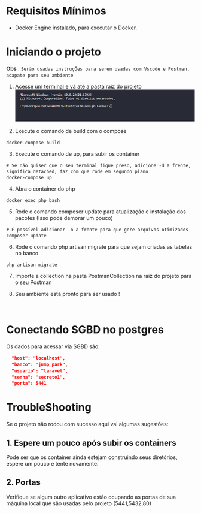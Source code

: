 # Requisitos Mínimos

- Docker Engine instalado, para executar o Docker.

# Iniciando o projeto

**Obs** : `Serão usadas instruçÕes para serem usadas com Vscode e Postman, adapate para seu ambiente`

1. Acesse um terminal e vá até a pasta raíz do projeto 
![Console](readme_imgs/console.png)

2. Execute o comando de build com o compose 

```shell
docker-compose build
```

3. Execute o comando de up, para subir os container 

```shell
# Se não quiser que o seu terminal fique preso, adicione -d a frente, significa detached, faz com que rode em segundo plano
docker-compose up 
```

4. Abra o container do php

```shell 
docker exec php bash
```

5. Rode o comando composer update para atualização e instalação dos pacotes (Isso pode demorar um pouco)

```shell
# É possível adicionar -o a frente para que gere arquivos otimizados
composer update
```

6. Rode o comando php artisan migrate para que sejam criadas as tabelas no banco

```shell
php artisan migrate
```

7. Importe a collection na pasta PostmanCollection na raiz do projeto para o seu Postman

8. Seu ambiente está pronto para ser usado ! 

<br>

# Conectando SGBD no postgres

Os dados para acessar via SGBD são: 

```json
  "host": "localhost",
  "banco": "jump_park",
  "usuario": "laravel",
  "senha": "secreto1",
  "porta": 5441
```

# TroubleShooting

Se o projeto não rodou com sucesso aqui vai algumas sugestões: 

## 1. Espere um pouco após subir os containers 

Pode ser que os container ainda estejam construindo seus diretórios, espere um pouco e tente novamente. 

## 2. Portas

Verifique se algum outro aplicativo estão ocupando as portas de sua máquina local que são usadas pelo projeto (5441,5432,80)